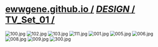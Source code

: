 ﻿
# [ewwgene.github.io /](https://ewwgene.github.io/) [_DESIGN_ /](https://ewwgene.github.io/DESIGN) [TV_Set_01 /](https://ewwgene.github.io/TV_Set_01)

<a id="100"></a> ![100.jpg](https://ewwgene.github.io/TV_Set_01/100.jpg)
<a id="102"></a> ![102.jpg](https://ewwgene.github.io/TV_Set_01/102.jpg)
<a id="103"></a> ![103.jpg](https://ewwgene.github.io/TV_Set_01/103.jpg)
<a id="111"></a> ![111.jpg](https://ewwgene.github.io/TV_Set_01/111.jpg)
<a id="001m"></a> ![001.jpg](https://ewwgene.github.io/TV_Set_01/Making/001.jpg)
<a id="005m"></a> ![005.jpg](https://ewwgene.github.io/TV_Set_01/Making/005.jpg)
<a id="006m"></a> ![006.jpg](https://ewwgene.github.io/TV_Set_01/Making/006.jpg)
<a id="008m"></a> ![008.jpg](https://ewwgene.github.io/TV_Set_01/Making/008.jpg)
<a id="009m"></a> ![009.jpg](https://ewwgene.github.io/TV_Set_01/Making/009.jpg)
<a id="300"></a> ![300.jpg](https://ewwgene.github.io/TV_Set_01/300.jpg)


